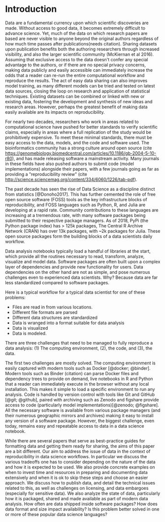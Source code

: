 
# Introduction

Data are a fundamental currency upon which scientific discoveries are made. Without access to good data, it becomes extremely difficult to advance science. Yet, much of the data on which research papers are based are never visible to anyone beyond the original authors regardless of how much time passes after publications(needs citation). Sharing datasets upon publication benefits both the authoring researchers through increased visibility, and also the larger scientific community (McKiernan et al 2016). Assuming that exclusive access to the data doesn't confer any special advantage to the authors, or if there are no special privacy concerns, making data publicly and easily accessible can immediately increase the odds that a reader can re-run the entire computational workflow and reproduce the  results. The act of easy data sharing can also improves model training, as many different models can be tried and tested on latest data sources, closing the loop on research and application of statistical techniques. Existing datasets can be combined or linked with new or existing data, fostering the development and synthesis of new ideas and research areas. However, perhaps the greatest benefit of making data easily available are its impacts on reproducibility.

For nearly two decades, researchers who work in areas related to computational science have pushed for better standards to verify scientific claims, especially in areas where a full replication of the study would be prohibitively expensive. To meet these minimal standards, there must be easy access to the data, models, and the code and software used. The bioinformatics community has a strong culture around open source (cite https://genomebiology.biomedcentral.com/articles/10.1186/gb-2004-5-10-r80), and has made releasing software a mainstream activity. Many journals in these fields have also pushed authors to submit code (model implementations) alongside their papers, with a few journals going as far as providing a "reproducibility review" (cite http://science.sciencemag.org/content/334/6060/1226/tab-pdf).

The past decade has seen the rise of Data Science as a discipline distinct from statistics [@Donoho2017]. This has further cemented the role of free open source software (FOSS) tools as the key infrastructure blocks of reproducibility, and FOSS languages such as Python, R, and Julia are developing at a rapid rate. Community contributions to these languages are increasing at a tremendous rate, with many software packages being submitted to their respective package managers. As of 2018, PyPi (the Python package index) has > 125k packages, The Central R Archive Network (CRAN) has over 13k packages, with ~2k packages for Julia. These open source packages form the building blocks of a data scientists daily workflow.

Data analysis notebooks typically load a handful of libraries at the start, which provide all the routines necessary to read, transform, analyze, visualize and model data. Software packages are often built upon a complex layer of dependencies and provide new functionality for users. Data dependencies on the other hand are not as simple, and pose numerous challenges even to experienced data scientists. Why? Because data are far less standardized compared to software packages.

Here is a typical workflow for a typical data scientist for one of these problems:

* Files are read in from various locations.
* Different file formats are parsed
* Different data structures are standardized
* Data is wranged into a format suitable for data analysis
* Data is visualized
* Data is modeled.

There are three challenges that need to be managed to fully reproduce a data analysis: (1) The computing environment, (2), the code, and (3), the data.

The first two challenges are mostly solved. The computing environment is easily captured with modern tools such as Docker [@docker; @binder]. Modern tools such as Binder (citation) can parse Docker files and dependency trees to provide on demand, live notebooks in R and Python that a reader can immediately execute in the browser without any local installation. This makes it simple to load a specific environment to run any analysis. Code is handled by version control with tools like Git and GitHub [@git; @github], paired with archiving such as Zenodo and figshare provide access to code (particularly model implementations)[@zenodo; @figshare]. All the necessary software is available from various package managers (and their numerous geographic mirrors and archives) making it easy to install any version of a software package. However, the biggest challenge, even today, remains easy and repeatable access to data in a data science notebook.

While there are several papers that serve as best-practice guides for formatting data and getting them ready for sharing, the aims of this paper are a bit different. Our aim to address the issue of data in the context of reproducibility in data science workflows. In particular we discuss the various tradeoffs one has to consider depending on the nature of the data and how it is expected to be used. We also provide concrete examples on when to invest time and resources in preparing and documenting data extensively and when it is ok to skip these steps and choose an easier approach.  We discuss how to publish data, and detail the technical issues related to this, as well as challenges on licensing, and data embargoes (especially for sensitive data). We also analyze the state of data, particularly how it is packaged, shared and made available as part of modern data analysis. How often are data shipped inside software packages? How does data format and size impact availability? Is this problem better solved in one or more of these popular data science languages?
